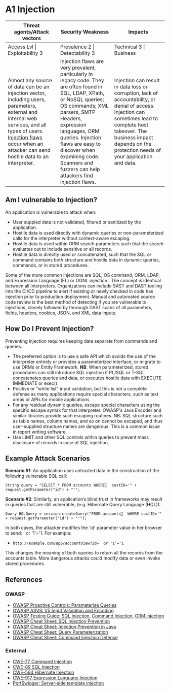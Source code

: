 # A1 Injection

| Threat agents/Attack vectors | Security Weakness           | Impacts               |
| -- | -- | -- |
| Access Lvl \| Exploitability 3 | Prevalence 2 \| Detectability 3 | Technical 3 \| Business |
| Almost any source of data can be an injection vector, including users, parameters, external and internal web services, and all types of users. [Injection flaws](http://www.owasp.org/index.php/Injection_Flaws) occur when an attacker can send hostile data to an interpreter. | Injection flaws are very prevalent, particularly in legacy code. They are often found in SQL, LDAP, XPath, or NoSQL queries; OS commands; XML parsers, SMTP Headers, expression languages, ORM queries. Injection flaws are easy to discover when examining code. Scanners and fuzzers can help attackers find injection flaws. | Injection can result in data loss or corruption, lack of accountability, or denial of access. Injection can sometimes lead to complete host takeover. The business impact depends on the protection needs of your application and data. |

## Am I vulnerable to Injection?

An application is vulnerable to attack when:

* User suppled data is not validated, filtered or sanitized by the application.
* Hostile data is used directly with dynamic queries or non-parameterized calls for the interpreter without context-aware escaping.
* Hostile data is used within ORM search parameters such that the search evaluates out to include sensitive or all records.
* Hostile data is directly used or concatenated, such that the SQL or command contains both structure and hostile data in dynamic queries, commands, or in stored procedures.

Some of the more common injections are SQL, OS command, ORM, LDAP, and Expression Language (EL) or OGNL injection.. The concept is identical between all interpreters. Organizations can include SAST and DAST tooling into the CI/CD pipeline to alert if existing or newly checked in code has injection prior to production deployment. Manual and automated source code review is the best method of detecting if you are vulnerable to injections, closely followed by thorough DAST scans of all parameters, fields, headers, cookies, JSON, and XML data inputs.

## How Do I Prevent Injection?

Preventing injection requires keeping data separate from commands and queries.

* The preferred option is to use a safe API which avoids the use of the interpreter entirely or provides a parameterized interface, or migrate to use ORMs or Entity Framework. **NB**: When parameterized, stored procedures can still introduce SQL injection if PL/SQL or T-SQL concatenates queries and data, or executes hostile data with EXECUTE IMMEDIATE or exec().
* Positive or "white list" input validation, but this is not a complete defense as many applications require special characters, such as text areas or APIs for mobile applications
* For any residual dynamic queries, escape special characters using the specific escape syntax for that interpreter. OWASP's Java Encoder and similar libraries provide such escaping routines. NB: SQL structure such as table names, column names, and so on cannot be escaped, and thus user-supplied structure names are dangerous. This is a common issue in report writing software.
* Use LIMIT and other SQL controls within queries to prevent mass disclosure of records in case of SQL injection.

## Example Attack Scenarios

**Scenario #1**: An application uses untrusted data in the construction of the following vulnerable SQL call:

```
String query = "SELECT * FROM accounts WHERE  custID='" + request.getParameter("id") + "'";
```

**Scenario #2**: Similarly, an application’s blind trust in frameworks may result in queries that are still vulnerable, (e.g. Hibernate Query Language (HQL)):

```
Query HQLQuery = session.createQuery("FROM accounts  WHERE custID='" + request.getParameter("id") + "'");
```

In both cases, the attacker modifies the 'id’ parameter value in her browser to send:  ' or '1'='1. For example:
* `http://example.com/app/accountView?id=' or '1'='1`

This changes the meaning of both queries to return all the records from the accounts table.  More dangerous attacks could modify data or even invoke stored procedures.

## References

### OWASP

* [OWASP Proactive Controls: Parameterize Queries](https://www.owasp.org/index.php/OWASP_Proactive_Controls#2:_Parameterize_Queries)
* [OWASP ASVS: V5 Input Validation and Encoding](TBA)
* [OWASP Testing Guide: SQL Injection](https://www.owasp.org/index.php/Testing_for_SQL_Injection_(OTG-INPVAL-005)), [Command Injection](https://www.owasp.org/index.php/Testing_for_Command_Injection_(OTG-INPVAL-013)), [ORM injection](https://www.owasp.org/index.php/Testing_for_ORM_Injection_(OTG-INPVAL-007))
* [OWASP Cheat Sheet: SQL Injection Prevention](https://www.owasp.org/index.php/SQL_Injection_Prevention_Cheat_Sheet)
* [OWASP Cheat Sheet: Injection Prevention in Java](https://www.owasp.org/index.php/Injection_Prevention_Cheat_Sheet_in_Java)
* [OWASP Cheat Sheet: Query Parameterization](https://www.owasp.org/index.php/Query_Parameterization_Cheat_Sheet)
* [OWASP Cheat Sheet: Command Injection Defense](https://www.owasp.org/index.php/Command_Injection_Defense_Cheat_Sheet)

### External

* [CWE-77 Command Injection](https://cwe.mitre.org/data/definitions/77.html)
* [CWE-89 SQL Injection](https://cwe.mitre.org/data/definitions/89.html)
* [CWE-564 Hibernate Injection](https://cwe.mitre.org/data/definitions/564.html)
* [CWE-917 Expression Language Injection](https://cwe.mitre.org/data/definitions/917.html)
* [PortSwigger: Server-side template injection](https://portswigger.net/knowledgebase/issues/details/00101080_serversidetemplateinjection)
